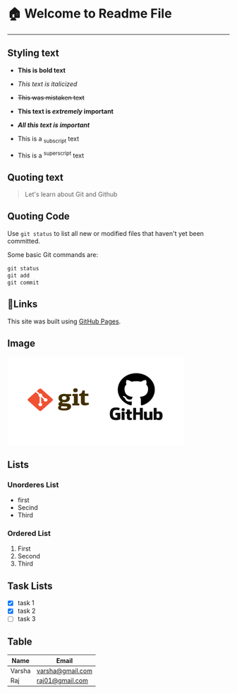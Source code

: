 # 🏠 Welcome to Readme File
---


## Styling text
* __This is bold text__

* _This text is italicized_

* ~~This was mistaken text~~

* **This text is _extremely_ important**

* ***All this text is important***

* This is a <sub>subscript</sub> text

* This is a <sup>superscript</sup> text

## Quoting text
> Let's learn about Git and Github

## Quoting Code
Use `git status` to list all new or modified files that haven't yet been committed.

Some basic Git commands are:
```
git status
git add
git commit
```

## 🔗Links
This site was built using [GitHub Pages](https://pages.github.com/).

## Image 
![Image](https://github.com/Ravindrasuthar/first-one/blob/main/git_github.png)

## Lists
### Unorderes List
* first
* Secind
* Third

### Ordered List
1. First
1. Second
1. Third

## Task Lists
- [x] task 1
- [x] task 2
- [ ] task 3

## Table 
|      Name      |      Email      |
| -------------- | --------------- |
|    Varsha      | varsha@gmail.com|
|       Raj      | raj01@gmail.com |

## 
